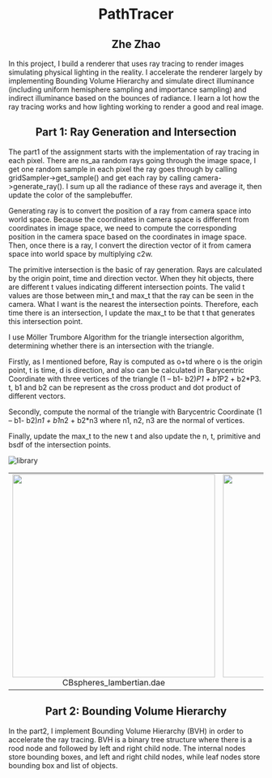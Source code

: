 <h1 align="middle">PathTracer</h1>
    <h2 align="middle">Zhe Zhao</h2>
    
In this project, I build a renderer that uses ray tracing to render images simulating physical lighting in the reality. I accelerate the renderer largely by implementing Bounding Volume Hierarchy and simulate direct illuminance (including uniform hemisphere sampling and importance sampling) and indirect illuminance based on the bounces of radiance. I learn a lot how the ray tracing works and how lighting working to render a good and real image.

<h2 align="middle">Part 1: Ray Generation and Intersection</h2>

The part1 of the assignment starts with the implementation of ray tracing in each pixel. There are ns_aa random rays going through the image space, I get one random sample in each pixel the ray goes through by calling gridSampler->get_sample() and get each ray by calling camera->generate_ray(). I sum up all the radiance of these rays and average it, then update the color of the samplebuffer. 

Generating ray is to convert the position of a ray from camera space into world space. Because the coordinates in camera space is different from coordinates in image space, we need to compute the corresponding position in the camera space based on the coordinates in image space. Then, once there is a ray, I convert the direction vector of it from camera space into world space by multiplying c2w. 

The primitive intersection is the basic of ray generation. Rays are calculated by the origin point, time and direction vector. When they hit objects, there are different t values indicating different intersection points. The valid t values are those between min_t and max_t that the ray can be seen in the camera. What I want is the nearest the intersection points. Therefore, each time there is an intersection, I update the max_t to be that t that generates this intersection point.


I use Möller Trumbore Algorithm for the triangle intersection algorithm, determining whether there is an intersection with the triangle. 

Firstly, as I mentioned before, Ray is computed as o+td where o is the origin point, t is time, d is direction, and also can be calculated in Barycentric Coordinate with three vertices of the triangle (1 – b1- b2)*P1 + b1*P2 + b2*P3. t, b1 and b2 can be represent as the cross product and dot product of different vectors. 

Secondly, compute the normal of the triangle with Barycentric Coordinate (1 – b1- b2)*n1 + b1*n2 + b2*n3 where n1, n2, n3 are the normal of vertices.

Finally, update the max_t to the new t and also update the n, t, primitive and bsdf of the intersection points.

![library](https://github.com/zhezhaosp19/Path-Tracer/tree/master/docs/images/part1/CBspheres.png)
<div align="center">
            <table style="width=100%">
                <tr>
                  <td>
                    <img src="https://github.com/zhezhaosp19/Path-Tracer/tree/master/docs/images/part1/CBspheres.png" align="middle" width="400px" />
                    <figcaption align="middle">CBspheres_lambertian.dae</figcaption>
                  </td>
                  <td>
                    <img src="https://github.com/zhezhaosp19/Path-Tracer/tree/master/docs/images/part1/CBgems.png" align="middle" width="400px" />
                    <figcaption align="middle">CBgems.dae</figcaption>
                  </td>
                  <td>
                    <img src="https://github.com/zhezhaosp19/Path-Tracer/tree/master/docs/images/part1/cow.png" align="middle" width="400px" />
                    <figcaption align="middle">cow.dae</figcaption>
                  </td>
                </tr>
            </table>
        </div>
        
<h2 align="middle">Part 2: Bounding Volume Hierarchy</h2>

In the part2, I implement Bounding Volume Hierarchy (BVH) in order to accelerate the ray tracing. BVH is a binary tree structure where there is a rood node and followed by left and right child node. The internal nodes store bounding boxes, and left and right child nodes, while leaf nodes store bounding box and list of objects. 


